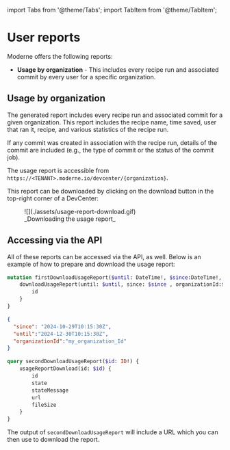 import Tabs from '@theme/Tabs';
import TabItem from '@theme/TabItem';

# User reports

Moderne offers the following reports:

* **Usage by organization** - This includes every recipe run and associated commit by every user for a specific organization. 

## Usage by organization

The generated report includes every recipe run and associated commit for a given organization. This report includes the recipe name, time saved, user that ran it, recipe, and various statistics of the recipe run. 

If any commit was created in association with the recipe run, details of the commit are included (e.g., the type of commit or the status of the commit job).

The usage report is accessible from `https://<TENANT>.moderne.io/devcenter/{organization}`.

This report can be downloaded by clicking on the download button in the top-right corner of a DevCenter: 

<figure>
  ![](./assets/usage-report-download.gif)
  <figcaption>_Downloading the usage report_</figcaption>
</figure>

## Accessing via the API

All of these reports can be accessed via the API, as well. Below is an example of how to prepare and download the usage report:

<Tabs>
<TabItem value="mutation-download-report" label="Mutation download report">

```graphql
mutation firstDownloadUsageReport($until: DateTime!, $since:DateTime!, $organizationId: String) {
    downloadUsageReport(until: $until, since: $since , organizationId:$organizationId) {
        id
    }
}
```

</TabItem>

<TabItem value="query-variables" label="Query Variables">

```json
{
  "since": "2024-10-29T10:15:30Z",
  "until":"2024-12-30T10:15:30Z",
  "organizationId":"my_organization_Id"
}
```

</TabItem>
</Tabs>

```graphql
query secondDownloadUsageReport($id: ID!) {
    usageReportDownload(id: $id) {
        id
        state
        stateMessage
        url
        fileSize
    }
}
```

The output of `secondDownloadUsageReport` will include a URL which you can then use to download the report.
